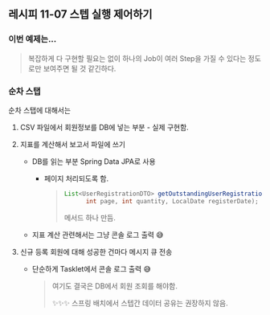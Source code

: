 ## 레시피 11-07 스텝 실행 제어하기



### 이번 예제는...

> 복잡하게 다 구현할 필요는 없이 하나의 Job이 여러 Step을 가질 수 있다는 정도로만 보여주면 될 것 같긴하다.



### 순차 스탭

순차 스탭에 대해서는

1. CSV 파일에서 회원정보를 DB에 넣는 부분 - 실제 구현함.

2. 지표를 계산해서 보고서 파일에 쓰기

   * DB를 읽는 부분 Spring Data JPA로 사용

     * 페이지 처리되도록 함.

       > ```java
       > List<UserRegistrationDTO> getOutstandingUserRegistrationBatchForDate(
       >       int page, int quantity, LocalDate registerDate);
       > ```
       >
       > 메서드 하나 만듬.

   * 지표 계산 관련해서는 그냥 콘솔 로그 출력 😅

3. 신규 등록 회원에 대해 성공한 건마다 메시지 큐 전송

   * 단순하게 Tasklet에서 콘솔 로그 출력 😅

     > 여기도 결국은 DB에서 회원 조회를 해야함.
     >
     > ✨✨✨ 스프링 배치에서 스텝간 데이터 공유는 권장하지 않음. 

